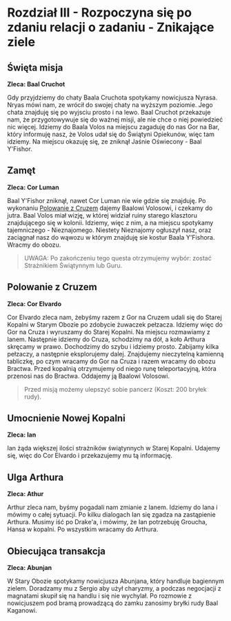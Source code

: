 # Rozdział III - Rozpoczyna się po zdaniu relacji o zadaniu -  **Znikające ziele**

## Święta misja ##
**Zleca: Baal Cruchot**

Gdy przyjdziemy do chaty Baala Cruchota spotykamy nowicjusza Nyrasa. Nryas mówi nam, ze wrócił do swojej chaty na wyższym poziomie. Jego chata znajduję się po wyjsciu prosto i na lewo.  Baal Cruchot przekazuje nam, że przygotowywuje się do ważnej misji, ale nie chce o niej powiedzieć nic więcej. Idziemy do Baala Volos na miejscu zagaduję do nas Gor na  Bar, który informuję nasz, że Volos udał się do Świątyni Opiekunów, więc tam idziemy. Na miejscu okazuję się, ze zniknął Jaśnie Oświecony - Baal  Y'Fishor. 

## Zamęt ##
**Zleca: Cor Luman**

 Baal Y'Fishor zniknął, nawet Cor Luman nie wie gdzie się znajduję. Po wykonaniu [Polowanie z Cruzem](#Polowanie-z-Cruzem) dajemy Baalowi Volosowi, i czekamy do jutra. Baal Volos miał wizję, w której widział ruiny starego klasztoru znajdującego się w kolonii. Idziemy, więc z nim, a na miejscu spotykamy tajemniczego - Nieznajomego. Niestety Nieznajomy ogłuszył nasz, oraz zaciągnał nasz do wąwozu w którym znajduję sie kostur Baala Y'Fishora. Wracmy do obozu.

 > UWAGA: Po zakończeniu tego questa otrzymujemy wybór: zostać Strażnikiem Świątynnym lub Guru.

 ## Polowanie z Cruzem ##
**Zleca: Cor Elvardo**

Cor Elvardo zleca nam, żebyśmy razem z Gor na Cruzem udali się do Starej Kopalni w Starym Obozie po zdobycie żuwaczek pełzacza. Idziemy więc do Gor na Cruza i wyruszamy do Starej Kopalni. Na miejscu rozmawiamy z Ianem. Następnie idziemy do Cruza, schodzimy na dół, a koło Arthura skręcamy w prawo. Dochodzimy do szybu i idziemy prosto. Zabijamy kilka pełzaczy, a następnie eksplorujemy dalej. Znajdujemy nieczytelną kamienną tabliczkę, po czym wracamy do Gor na Cruza i razem wracamy do obozu Bractwa. Przed kopalnią otrzymujemy od niego runę teleportacyjną, która przenosi nas do Bractwa. Oddajemy ją Baalowi Volosowi.

> Przed misją możemy ulepszyć sobie pancerz (Koszt: 200 bryłek rudy). 

## Umocnienie Nowej Kopalni ##
**Zleca: Ian**

Ian żąda większej ilości strażników świątynnych w Starej Kopalni. Udajemy się, więc do Cor Elvardo i przekazujemy mu tą informację.

## Ulga Arthura ##
**Zleca: Athur**

Arthur zleca nam, byśmy pogadali nam zmianie z Ianem. Idziemy do Iana i mówimy o całej sytuacji. Po kilku dialogach Ian się zgadza na zastąpienie Arthura. Musimy iść po Drake'a, i mówimy, że Ian potrzebuję Groucha, Hansa w kopalni. Po wszystkim wracamy do Arthura. 

## Obiecująca transakcja ##

**Zleca: Abunjan**

W Stary Obozie spotykamy nowicjusza Abunjana, który handluje bagiennym zielem. Doradzamy mu z Sergio aby użył charyzmy, a podczas negocjacji z magnatami skupił się na handlu i się nie wychylał. Po rozmowie z nowicjuszem pod bramą prowadzącą do zamku zanosimy bryłki rudy Baal Kaganowi. 
